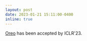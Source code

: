 ```yaml
---
layout: post
date: 2023-01-21 15:11:00-0400
inline: true
---
```

[Oreo](https://openreview.net/pdf?id=HehQobsr0S) has been accepted by ICLR'23. 